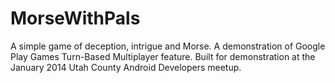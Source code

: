 MorseWithPals
=============

A simple game of deception, intrigue and Morse. A demonstration of Google Play Games Turn-Based Multiplayer feature. Built for demonstration at the January 2014 Utah County Android Developers meetup.
